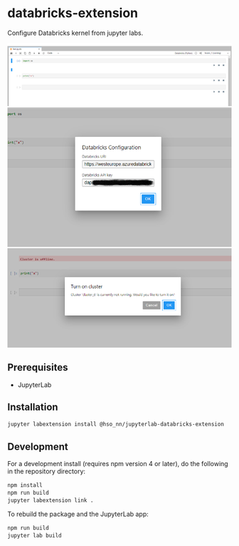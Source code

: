 # databricks-extension

Configure Databricks kernel from jupyter labs.

![screenshot](screenshot.png)
![screenshot](screenshot2.png)
![screenshot](screenshot3.png)


## Prerequisites

* JupyterLab

## Installation

```bash
jupyter labextension install @hso_nn/jupyterlab-databricks-extension
```

## Development

For a development install (requires npm version 4 or later), do the following in the repository directory:

```bash
npm install
npm run build
jupyter labextension link .
```

To rebuild the package and the JupyterLab app:

```bash
npm run build
jupyter lab build
```

